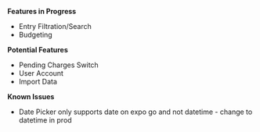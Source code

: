 **Features in Progress**
- Entry Filtration/Search
- Budgeting 

**Potential Features**
- Pending Charges Switch
- User Account
- Import Data

**Known Issues**
- Date Picker only supports date on expo go and not datetime - change to datetime in prod